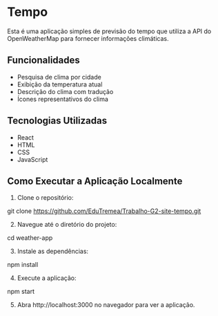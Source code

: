 # Tempo 

Esta é uma aplicação simples de previsão do tempo que utiliza a API do OpenWeatherMap para fornecer informações climáticas.

## Funcionalidades

- Pesquisa de clima por cidade
- Exibição da temperatura atual
- Descrição do clima com tradução
- Ícones representativos do clima

  
## Tecnologias Utilizadas

- React
- HTML
- CSS
- JavaScript

## Como Executar a Aplicação Localmente
1. Clone o repositório:

git clone https://github.com/EduTremea/Trabalho-G2-site-tempo.git

2. Navegue até o diretório do projeto:

cd weather-app

3. Instale as dependências:

npm install

4. Execute a aplicação:

npm start

5. Abra http://localhost:3000 no navegador para ver a aplicação.


